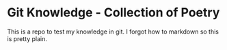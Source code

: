 # Git Knowledge - Collection of Poetry

This is a repo to test my knowledge in git. I forgot how to markdown so this is pretty plain.

